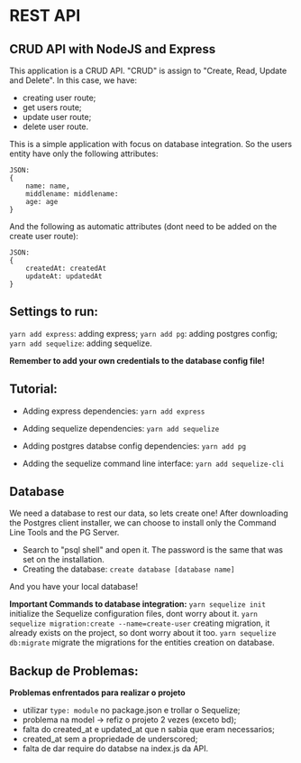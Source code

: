 # REST API
## CRUD API with NodeJS and Express

This application is a CRUD API. "CRUD" is assign to "Create, Read, Update and Delete". In this case, we have:
- creating user route;
- get users route;
- update user route;
- delete user route.

This is a simple application with focus on database integration. So the users entity have only the following attributes:
```
JSON:
{
	name: name,
	middlename: middlename:
	age: age
}
```
And the following as automatic attributes (dont need to be added on the create user route):
```
JSON:
{
	createdAt: createdAt
	updateAt: updatedAt
}
```

## Settings to run:
`yarn add express`: adding express;
`yarn add pg`: adding postgres config;
`yarn add sequelize`: adding sequelize.

**Remember to add your own credentials to the database config file!**

## Tutorial:
- Adding express dependencies:
`yarn add express`

- Adding sequelize dependencies:
`yarn add sequelize`

- Adding postgres databse config dependencies:
`yarn add pg`

- Adding the sequelize command line interface:
`yarn add sequelize-cli`


## Database
We need a database to rest our data, so lets create one!
After downloading the Postgres client installer, we can choose to install only the Command Line Tools and the PG Server.

- Search to "psql shell" and open it. The password is the same that was set on the installation.
- Creating the database:
`create database [database name]`

And you have your local database!

**Important Commands to database integration:**
`yarn sequelize init` initialize the Sequelize configuration files, dont worry about it.
`yarn sequelize migration:create --name=create-user` creating migration, it already exists on the project, so dont worry about it too.
`yarn sequelize db:migrate` migrate the migrations for the entities creation on database.

## Backup de Problemas:
**Problemas enfrentados para realizar o projeto**
- utilizar `type: module` no package.json e trollar o Sequelize;
- problema na model -> refiz o projeto 2 vezes (exceto bd);
- falta do created_at e updated_at que n sabia que eram necessarios;
- created_at sem a propriedade de underscored;
- falta de dar require do databse na index.js da API.
